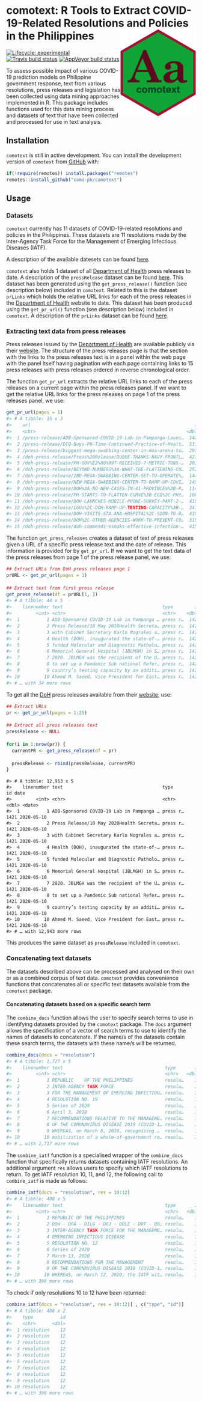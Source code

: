 
<!-- README.md is generated from README.Rmd. Please edit that file -->

# comotext: R Tools to Extract COVID-19-Related Resolutions and Policies in the Philippines <img src="man/figures/comotext.png" width = "200px" align="right" />

<!-- badges: start -->

[![Lifecycle:
experimental](https://img.shields.io/badge/lifecycle-experimental-orange.svg)](https://www.tidyverse.org/lifecycle/#experimental)
[![Travis build
status](https://travis-ci.org/como-ph/comotext.svg?branch=master)](https://travis-ci.org/como-ph/comotext)
[![AppVeyor build
status](https://ci.appveyor.com/api/projects/status/github/como-ph/comotext?branch=master&svg=true)](https://ci.appveyor.com/project/como-ph/comotext)
<!-- badges: end -->

To assess possible impact of various COVID-19 prediction models on
Philippine government response, text from various resolutions, press
releases and legislation has been collected using data mining approaches
implemented in R. This package includes functions used for this data
mining process and datasets of text that have been collected and
processed for use in text analysis.

## Installation

`comotext` is still in active development. You can install the
development version of `comotext` from
[GitHub](https://github.com/como-ph/comotext) with:

``` r
if(!require(remotes)) install.packages("remotes")
remotes::install_github("como-ph/comotext")
```

## Usage

### Datasets

`comotext` currently has 11 datasets of COVID-19-related resolutions and
policies in the Philippines. These datasets are 11 resolutions made by
the Inter-Agency Task Force for the Management of Emerging Infectious
Diseases (IATF).

A description of the available datesets can be found
[here](https://como-ph.github.io/comotext/reference/index.html#section-datasets).

`comotext` also holds 1 dataset of all [Department of
Health](http://www.doh.gov.ph) press releases to date. A description of
the `pressRelease` dataset can be found
[here](https://como-ph.github.io/comotext/reference/pressRelease.html).
This dataset has been generated using the `get_press_release()` function
(see description below) included in `comotext`. Related to this is the
dataset `prLinks` which holds the relative URL links for each of the
press releases in the [Department of Health](http://www.doh.gov.ph)
website to date. This dataset has been produced using the `get_pr_url()`
function (see description below) included in `comotext`. A description
of the `prLinks` dataset can be found
[here](https://como-ph.github.io/comotext/reference/prLinks.html).

### Extracting text data from press releases

Press releases issued by the [Department of
Health](https://www.doh.gov.ph) are available publicly via their
[website](https://www.doh.gov.ph/press-releases). The structure of the
press releases page is that the section with the links to the press
releases text is in a panel within the web page with the panel itself
having pagination with each page containing links to 15 press releases
with press releases ordered in reverse chronological order.

The function `get_pr_url` extracts the relative URL links to each of the
press releases on a current page within the press releases panel. If we
want to get the relative URL links for the press releases on page 1 of
the press releases panel, we use:

``` r
get_pr_url(pages = 1)
#> # A tibble: 15 x 3
#>    url                                                             id date      
#>    <chr>                                                        <dbl> <date>    
#>  1 /press-release/ADB-Sponsored-COVID-19-Lab-in-Pampanga-Launc…  1421 2020-05-10
#>  2 /press-release/ECQ-Buys-PH-Time-Continued-Practice-of-Healt…  5317 2020-05-09
#>  3 /press-release/biggest-mega-swabbing-center-in-moa-arena-to…  2977 2020-05-08
#>  4 /doh-press-release/Press%20Release/DUQUE-THANKS-NAVY-FRONTL…  4211 2020-05-07
#>  5 /doh-press-release/PH-GOV%E2%80%99T-RECEIVES-7-METRIC-TONS-…  2018 2020-05-07
#>  6 /doh-press-release/BEYOND-NUMBERS%3A-WHAT-THE-FLATTENING-CU…  2525 2020-05-07
#>  7 /doh-press-release/2ND-MEGA-SWABBING-CENTER-SET-TO-OPERATE%…  1441 2020-05-06
#>  8 /doh-press-release/NEW-MEGA-SWABBING-CENTER-TO-RAMP-UP-COVI…  1452 2020-05-06
#>  9 /doh-press-release/DOH%3A-NO-NEW-CASES-IN-41-PROVINCES%3B-P…  1141 2020-05-06
#> 10 /doh-press-release/PH-STARTS-TO-FLATTEN-CURVE%3B-ECQ%2C-PHY…  1681 2020-05-06
#> 11 /doh-press-release/DOH-LAUNCHES-MOBILE-PHONE-SURVEY-PART-2-…  4158 2020-05-05
#> 12 /doh-press-release/LGUs%2C-DOH-RAMP-UP-TESTING-CAPACITY%3B-…  3415 2020-05-05
#> 13 /doh-press-release/DOH-VISITS-STA.ANA-HOSPITAL%2C-SOON-TO-B…  4158 2020-05-04
#> 14 /doh-press-release/DOH%2C-OTHER-AGENCIES-WORK-TO-PREVENT-CO…  3152 2020-05-04
#> 15 /doh-press-release/doh-commends-osmaks-effective-infection-…  4158 2020-04-30
```

The function `get_press_releases` creates a dataset of text of press
releases given a URL of a specific press release text and the date of
release. This information is provided for by `get_pr_url`. If we want to
get the text data of the press releases from page 1 of the press release
panel, we use:

``` r
## Extract URLs from DoH press releases page 1
prURL <- get_pr_url(pages = 1)

## Extract text from first press release
get_press_release(df = prURL[1, ])
#> # A tibble: 44 x 5
#>    linenumber text                                     type        id date      
#>         <int> <chr>                                    <chr>    <dbl> <date>    
#>  1          1 ADB-Sponsored COVID-19 Lab in Pampanga … press r…  1421 2020-05-10
#>  2          2 Press Release/10 May 2020Health Secreta… press r…  1421 2020-05-10
#>  3          3 with Cabinet Secretary Karlo Nograles a… press r…  1421 2020-05-10
#>  4          4 Health (DOH), inaugurated the state-of-… press r…  1421 2020-05-10
#>  5          5 funded Molecular and Diagnostic Patholo… press r…  1421 2020-05-10
#>  6          6 Memorial General Hospital (JBLMGH) in S… press r…  1421 2020-05-10
#>  7          7 2020. JBLMGH was the recipient of the U… press r…  1421 2020-05-10
#>  8          8 to set up a Pandemic Sub national Refer… press r…  1421 2020-05-10
#>  9          9 country’s testing capacity by an additi… press r…  1421 2020-05-10
#> 10         10 Ahmed M. Saeed, Vice President for East… press r…  1421 2020-05-10
#> # … with 34 more rows
```

To get all the [DoH](https://www.doh.gov.ph) press releases available
from their [website](https://www.doh.gov.ph/press-releases), use:

``` r
## Extract URLs
pr <- get_pr_url(pages = 1:25)

## Extract all press releases text
pressRelease <- NULL

for(i in 1:nrow(pr)) {
  currentPR <- get_press_release(df = pr)

  pressRelease <- rbind(pressRelease, currentPR)
}
```

    #> # A tibble: 12,953 x 5
    #>    linenumber text                                     type        id date      
    #>         <int> <chr>                                    <chr>    <dbl> <date>    
    #>  1          1 ADB-Sponsored COVID-19 Lab in Pampanga … press r…  1421 2020-05-10
    #>  2          2 Press Release/10 May 2020Health Secreta… press r…  1421 2020-05-10
    #>  3          3 with Cabinet Secretary Karlo Nograles a… press r…  1421 2020-05-10
    #>  4          4 Health (DOH), inaugurated the state-of-… press r…  1421 2020-05-10
    #>  5          5 funded Molecular and Diagnostic Patholo… press r…  1421 2020-05-10
    #>  6          6 Memorial General Hospital (JBLMGH) in S… press r…  1421 2020-05-10
    #>  7          7 2020. JBLMGH was the recipient of the U… press r…  1421 2020-05-10
    #>  8          8 to set up a Pandemic Sub national Refer… press r…  1421 2020-05-10
    #>  9          9 country’s testing capacity by an additi… press r…  1421 2020-05-10
    #> 10         10 Ahmed M. Saeed, Vice President for East… press r…  1421 2020-05-10
    #> # … with 12,943 more rows

This produces the same dataset as `pressRelease` included in `comotext`.

### Concatenating text datasets

The datasets described above can be processed and analysed on their own
or as a combined corpus of text data. `comotext` provides convenience
functions that concatenates all or specific text datasets available from
the `comotext` package.

#### Concatenating datasets based on a specific search term

The `combine_docs` function allows the user to specify search terms to
use in identifying datasets provided by the `comotext` package. The
`docs` argument allows the specification of a vector of search terms to
use to identify the names of datasets to concatenate. If the name/s of
the datasets contain these search terms, the datasets with these name/s
will be returned.

``` r
combine_docs(docs = "resolution")
#> # A tibble: 1,727 x 5
#>    linenumber text                                      type       id date      
#>         <int> <chr>                                     <chr>   <dbl> <date>    
#>  1          1 ​REPUBLIC    OF THE PHILIPPINES            resolu…    19 2020-04-03
#>  2          2 ​INTER-AGENCY TASK FORCE                   resolu…    19 2020-04-03
#>  3          3 FOR THE MANAGEMENT OF EMERGING INFECTIOU… resolu…    19 2020-04-03
#>  4          4 ​RESOLUTION NO. 19                         resolu…    19 2020-04-03
#>  5          5 Series of 2020                            resolu…    19 2020-04-03
#>  6          6 April 3, 2020                             resolu…    19 2020-04-03
#>  7          7 RECOMMENDATIONS RELATIVE TO THE MANAGEME… resolu…    19 2020-04-03
#>  8          8 OF THE CORONAVIRUS DISEASE 2019 (COVID-1… resolu…    19 2020-04-03
#>  9          9 WHEREAS, ​on March 8, 2020, recognizing …  resolu…    19 2020-04-03
#> 10         10 mobilization of a whole-of-government re… resolu…    19 2020-04-03
#> # … with 1,717 more rows
```

The `combine_iatf` function is a specialised wrapper of the
`combine_docs` function that specifically returns datasets containing
IATF resolutions. An additional argument `res` allows users to specify
which IATF resolutions to return. To get IATF resolution 10, 11, and 12,
the following call to `combine_iatf` is made as follows:

``` r
combine_iatf(docs = "resolution", res = 10:12)
#> # A tibble: 408 x 5
#>    linenumber text                                      type       id date      
#>         <int> <chr>                                     <chr>   <dbl> <date>    
#>  1          1 REPUBLIC OF THE PHILIPPINES               resolu…    12 2020-03-13
#>  2          2 DOH - DFA - DILG - DOJ - DOLE - DOT - DO… resolu…    12 2020-03-13
#>  3          3 INTER-AGENCY TASK FORCE FOR THE MANAGEME… resolu…    12 2020-03-13
#>  4          4 EMERGING INFECTIOUS DISEASE               resolu…    12 2020-03-13
#>  5          5 RESOLUTION NO. 12                         resolu…    12 2020-03-13
#>  6          6 Series of 2020                            resolu…    12 2020-03-13
#>  7          7 March 13, 2020                            resolu…    12 2020-03-13
#>  8          8 RECOMMENDATIONS FOR THE MANAGEMENT        resolu…    12 2020-03-13
#>  9          9 OF THE CORONAVIRUS DISEASE 2019 (COVID-1… resolu…    12 2020-03-13
#> 10         10 WHEREAS, on March 12, 2020, the IATF wit… resolu…    12 2020-03-13
#> # … with 398 more rows
```

To check if only resolutions 10 to 12 have been returned:

``` r
combine_iatf(docs = "resolution", res = 10:12)[ , c("type", "id")]
#> # A tibble: 408 x 2
#>    type          id
#>    <chr>      <dbl>
#>  1 resolution    12
#>  2 resolution    12
#>  3 resolution    12
#>  4 resolution    12
#>  5 resolution    12
#>  6 resolution    12
#>  7 resolution    12
#>  8 resolution    12
#>  9 resolution    12
#> 10 resolution    12
#> # … with 398 more rows
```
